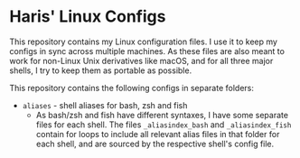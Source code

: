 # Haris' Linux Configs

This repository contains my Linux configuration files. I use it to keep my configs in sync across multiple machines. As these files are also meant to work for non-Linux Unix derivatives like macOS, and for all three major shells, I try to keep them as portable as possible.

This repository contains the following configs in separate folders:
- `aliases` - shell aliases for bash, zsh and fish
  - As bash/zsh and fish have different syntaxes, I have some separate files for each shell. The files `_aliasindex_bash` and `_aliasindex_fish` contain for loops to include all relevant alias files in that folder for each shell, and are sourced by the respective shell's config file.